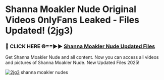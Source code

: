 # Shanna Moakler Nude Original Videos 0nlyFans Leaked - Files Updated! (2jg3)

<h3>🔴 CLICK HERE 🌐==►► <a href="https://tinyurl.com/yrmya6cz" rel="nofollow">Shanna Moakler Nude Updated Files</a></h3>

Get Shanna Moakler Nude and all content. Now you can access all videos and pictures of Shanna Moakler Nude. New Updated Files 2025!

[![2jg3](https://i.imgur.com/FMdXYCs.gif)](https://tinyurl.com/yrmya6cz)
shanna moakler nudes
